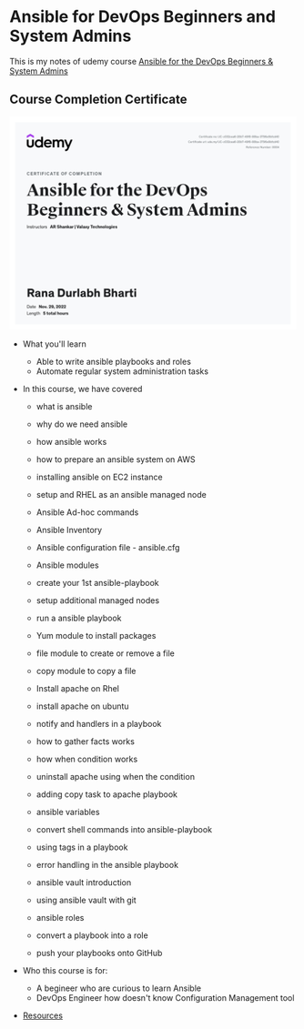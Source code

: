 # Ansible for DevOps Beginners and System Admins

This is my notes of udemy course [Ansible for the DevOps Beginners & System Admins](https://www.udemy.com/course/valaxy-ansible/)

## Course Completion Certificate

![Course Completion Certificate](images/ansible_for_devops_UDEMY.jpg)

- What you'll learn
    - Able to write ansible playbooks and roles
    - Automate regular system administration tasks

- In this course, we have covered

  - what is ansible

  - why do we need ansible

  - how ansible works

  - how to prepare an ansible system on AWS

  - installing ansible on EC2 instance

  - setup and RHEL as an ansible managed node

  - Ansible Ad-hoc commands

  - Ansible Inventory

  - Ansible configuration file - ansible.cfg

  - Ansible modules

  - create your 1st ansible-playbook

  - setup additional managed nodes

  - run a ansible playbook

  - Yum module to install packages

  - file module to create or remove a file

  - copy module to copy a file

  - Install apache on Rhel

  - install apache on ubuntu

  - notify and handlers in a playbook

  - how to gather facts works

  - how when condition works

  - uninstall apache using when the condition

  - adding copy task to apache playbook

  - ansible variables

  - convert shell commands into ansible-playbook

  - using tags in a playbook

  - error handling in the ansible playbook

  - ansible vault introduction

  - using ansible vault with git

  - ansible roles

  - convert a playbook into a role

  - push your playbooks onto GitHub 

- Who this course is for:
  - A begineer who are curious to learn Ansible
  - DevOps Engineer how doesn't know Configuration Management tool

- [Resources](https://github.com/yankils/ansible_for_beginners)